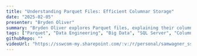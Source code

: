 ```yaml
---
title: "Understanding Parquet Files: Efficient Columnar Storage"
date: "2025-02-05"
presenter: "Bryden Oliver"
summary: "Bryden Oliver explores Parquet files, explaining their columnar data storage structure and why they are useful for efficient querying and processing in data engineering. He contrasts Parquet with row-based storage formats like Arrow, highlighting performance optimizations such as selective column reads, row group metadata, and indexing strategies. The talk also covers how Parquet compares to SQL Server indexing and its relevance in modern big data applications."
tags: ["Parquet", "Data Engineering", "Big Data", "SQL Server", "Columnar Storage"]
githubRepo: ""
videoUrl: "https://sswcom-my.sharepoint.com/:v:/r/personal/samwagner_ssw_com_au/Documents/Recordings/%F0%9F%8E%B1%20Knowledge%20sharing%20-%20Tylah,%20Bryden,%20Brady%20%F0%9F%A7%A0-20250205_123033-Meeting%20Recording.mp4?csf=1&web=1&e=tJPlu6&nav=eyJyZWZlcnJhbEluZm8iOnsicmVmZXJyYWxBcHAiOiJTdHJlYW1XZWJBcHAiLCJyZWZlcnJhbFZpZXciOiJTaGFyZURpYWxvZy1MaW5rIiwicmVmZXJyYWxBcHBQbGF0Zm9ybSI6IldlYiIsInJlZmVycmFsTW9kZSI6InZpZXcifX0%3D"
---
```

